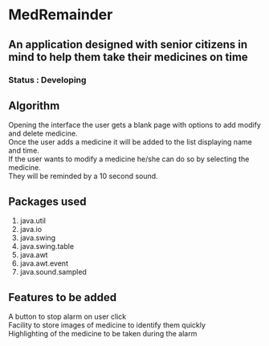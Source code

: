 # MedRemainder

## An application designed with senior citizens in mind to help them take their medicines on time

### Status : Developing

## Algorithm

Opening the interface the user gets a blank page with options to add modify and delete medicine.  
Once the user adds a medicine it will be added to the list displaying name and time.  
If the user wants to modify a medicine he/she can do so by selecting the medicine.  
They will be reminded by a 10 second sound.

## Packages used
1. java.util 
2. java.io 
3. java.swing 
4. java.swing.table
5. java.awt
6. java.awt.event
7. java.sound.sampled

## Features to be added

A button to stop alarm on user click  
Facility to store images of medicine to identify them quickly  
Highlighting of the medicine to be taken during the alarm  


